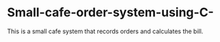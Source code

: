 # Small-cafe-order-system-using-C-
This is a small cafe system that records orders and calculates the bill.
